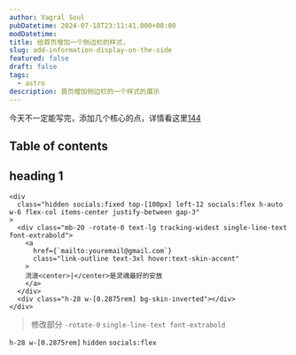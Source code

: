 ```yaml
---
author: Vagral Soul
pubDatetime: 2024-07-18T23:11:41.000+08:00
modDatetime: 
title: 给首页增加一个侧边栏的样式，
slug: add-information-display-on-the-side
featured: false
draft: false
tags:
  - astro
description: 首页增加侧边栏的一个样式的展示
---
```


今天不一定能写完，添加几个核心的点，详情看这里[144](https://github.com/satnaing/astro-paper/discussions/144)

## Table of contents

##  heading 1


```astro title="/components/FixedSocials.astro"
<div
  class="hidden socials:fixed top-[100px] left-12 socials:flex h-auto w-6 flex-col items-center justify-between gap-3"
>
  <div class="mb-20 -rotate-0 text-lg tracking-widest single-line-text font-extrabold">
    <a
      href={`mailto:youremail@gmail.com`}
      class="link-outline text-3xl hover:text-skin-accent"
    >
    流浪<center>|</center>是灵魂最好的安放
    </a>
  </div>
  <div class="h-28 w-[0.2875rem] bg-skin-inverted"></div>
</div>
```
> 修改部分 
`-rotate-0`
`single-line-text font-extrabold`

`h-28 w-[0.2875rem]`
`hidden`
`socials:flex`